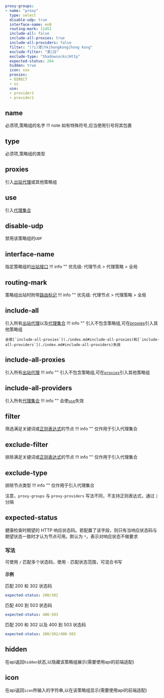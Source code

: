 ```yaml
proxy-groups:
- name: "proxy"
  type: select
  disable-udp: true
  interface-name: en0
  routing-mark: 11451
  include-all: false
  include-all-proxies: true
  include-all-providers: false
  filter: "(?i)港|hk|hongkong|hong kong"
  exclude-filter: "美|日"
  exclude-type: "Shadowsocks|Http"
  expected-status: 204
  hidden: true
  icon: xxx
  proxies:
  - DIRECT
  - ss
  use:
  - provider1
  - provider1
```

## name
必须项,策略组的名字
!!! note
    如有特殊符号,应当使用引号将其包裹

## type
必须项,策略组的类型

## proxies
引入[出站代理](../proxies/index.md)或其他策略组

## use
引入[代理集合](../proxy-providers/index.md)

## disable-udp

禁用该策略组的`UDP`

## interface-name
指定策略组的[出站接口](../general.md#_11)
!!! info ""
    优先级: 代理节点 > 代理策略 > 全局

## routing-mark
策略组出站时附带[路由标记](../general.md#_12)
!!! info ""
    优先级: 代理节点 > 代理策略 > 全局

## include-all
引入所有[出站代理](../proxies/index.md)以及[代理集合](../proxy-providers/index.md)
!!! info ""
    引入不包含策略组,可在[proxies](./index.md#proxies)引入其他策略组

    会使[`include-all-proxies`](./index.md#include-all-proxies)和[`include-all-providers`](./index.md#include-all-providers)失效

## include-all-proxies
引入所有[出站代理](../proxies/index.md)
!!! info ""
    引入不包含策略组,可在[`proxies`](./index.md#proxies)引入其他策略组

## include-all-providers
引入所有[代理集合](../proxy-providers/index.md)
!!! info ""
    会使[`use`](./index.md#use)失效

## filter
筛选满足关键词或[正则表达式](https://github.com/ziishaned/learn-regex/blob/master/translations/README-cn.md)的节点
!!! info ""
    仅作用于引入代理集合

## exclude-filter
排除满足关键词或[正则表达式](https://github.com/ziishaned/learn-regex/blob/master/translations/README-cn.md)的节点
!!! info ""
    仅作用于引入代理集合

## exclude-type
排除节点类型
!!! info ""
    仅作用于引入代理集合

注意，`proxy-groups` 与 `proxy-providers` 写法不同，不支持正则表达式，通过 `|` 分隔

## expected-status
健康检查时期望的 HTTP 响应状态码。若配置了该字段，则只有当响应状态码与期望状态一致时才认为节点可用。默认为 `*`，表示对响应状态不做要求

### 写法

可使用 `/` 匹配多个状态码，使用 `-` 匹配状态范围，可混合书写

#### 示例

匹配 200 和 302 状态码

```yaml
expected-status: 200/302
```

匹配 400 到 503 状态码

```yaml
expected-status: 400-503
```

匹配 200 和 302 以及 400 到 503 状态码

```yaml
expected-status: 200/302/400-503
```

## hidden

在api返回`hidden`状态,以隐藏该策略组展示(需要使用api的前端适配)

## icon

在api返回`icon`所输入的字符串,以在该策略组显示(需要使用api的前端适配)